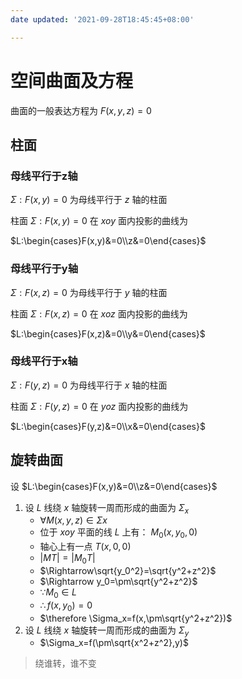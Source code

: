 ```yaml
---
date updated: '2021-09-28T18:45:45+08:00'

---
```


# 空间曲面及方程

曲面的一般表达方程为 $F(x,y,z)=0$

## 柱面

### 母线平行于z轴

$\Sigma:F(x,y)=0$ 为母线平行于 $z$ 轴的柱面

柱面 $\Sigma:F(x,y)=0$ 在 $xoy$ 面内投影的曲线为

$L:\begin{cases}F(x,y)&=0\\z&=0\end{cases}$

### 母线平行于y轴

$\Sigma:F(x,z)=0$ 为母线平行于 $y$ 轴的柱面

柱面 $\Sigma:F(x,z)=0$ 在 $xoz$ 面内投影的曲线为

$L:\begin{cases}F(x,z)&=0\\y&=0\end{cases}$

### 母线平行于x轴

$\Sigma:F(y,z)=0$ 为母线平行于 $x$ 轴的柱面

柱面 $\Sigma:F(y,z)=0$ 在 $yoz$ 面内投影的曲线为

$L:\begin{cases}F(y,z)&=0\\x&=0\end{cases}$

## 旋转曲面
设 $L:\begin{cases}F(x,y)&=0\\z&=0\end{cases}$
1. 设 $L$ 线绕 $x$ 轴旋转一周而形成的曲面为 $\Sigma_x$
	+ $\forall M(x,y,z)\in \Sigma x$
	+ 位于 $xoy$ 平面的线 $L$ 上有： $M_0(x,y_0,0)$
	+ 轴心上有一点 $T(x,0,0)$
	+ $|MT|=|M_0T|$
	+ $\Rightarrow\sqrt{y_0^2}=\sqrt{y^2+z^2}$
	+ $\Rightarrow y_0=\pm\sqrt{y^2+z^2}$ 
	+ $\because M_0\in L$
	+ $\therefore f(x,y_0)=0$
	+ $\therefore \Sigma_x=f(x,\pm\sqrt{y^2+z^2})$
2. 设 $L$ 线绕 $x$ 轴旋转一周而形成的曲面为 $\Sigma_y$
	+ $\Sigma_x=f(\pm\sqrt{x^2+z^2},y)$





> 绕谁转，谁不变
